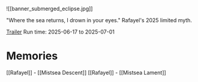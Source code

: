 ![[banner_submerged_eclipse.jpg]]

"Where the sea returns, I drown in your eyes."
Rafayel's 2025 limited myth.

[Trailer](https://www.youtube.com/watch?v=3SusnEMPO-g) 
Run time: 2025-06-17 to 2025-07-01

# Memories
[[Rafayel]] - [[Mistsea Descent]]
[[Rafayel]] - [[Mistsea Lament]]